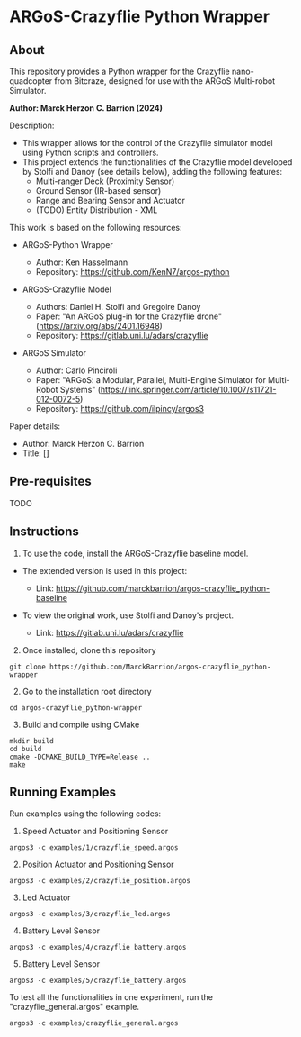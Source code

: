 # ARGoS-Crazyflie Python Wrapper

## About

This repository provides a Python wrapper for the Crazyflie nano-quadcopter from Bitcraze, designed for use with the ARGoS Multi-robot Simulator.

**Author: Marck Herzon C. Barrion (2024)**

Description:
* This wrapper allows for the control of the Crazyflie simulator model using Python scripts and controllers.
* This project extends the functionalities of the Crazyflie model developed by Stolfi and Danoy (see details below), adding the following features:
    - Multi-ranger Deck (Proximity Sensor)
    - Ground Sensor (IR-based sensor) 
    - Range and Bearing Sensor and Actuator
    - (TODO) Entity Distribution - XML

This work is based on the following resources:
* ARGoS-Python Wrapper 
    - Author: Ken Hasselmann
    - Repository: https://github.com/KenN7/argos-python

* ARGoS-Crazyflie Model
    - Authors: Daniel H. Stolfi and Gregoire Danoy
    - Paper: "An ARGoS plug-in for the Crazyflie drone" (https://arxiv.org/abs/2401.16948)
    - Repository: https://gitlab.uni.lu/adars/crazyflie

* ARGoS Simulator
    - Author: Carlo Pinciroli
    - Paper: "ARGoS: a Modular, Parallel, Multi-Engine Simulator for Multi-Robot Systems" (https://link.springer.com/article/10.1007/s11721-012-0072-5)
    - Repository: https://github.com/ilpincy/argos3

Paper details:
* Author: Marck Herzon C. Barrion
* Title: []
  
## Pre-requisites
TODO

## Instructions

1. To use the code, install the ARGoS-Crazyflie baseline model.

* The extended version is used in this project: 
    - Link: https://github.com/marckbarrion/argos-crazyflie_python-baseline

* To view the original work, use Stolfi and Danoy's project.
    - Link: https://gitlab.uni.lu/adars/crazyflie

2. Once installed, clone this repository
```shell
git clone https://github.com/MarckBarrion/argos-crazyflie_python-wrapper
```

2. Go to the installation root directory

```shell
cd argos-crazyflie_python-wrapper
```

3. Build and compile using CMake

```shell
mkdir build
cd build
cmake -DCMAKE_BUILD_TYPE=Release ..
make
```

## Running Examples

Run examples using the following codes:

1. Speed Actuator and Positioning Sensor
```shell
argos3 -c examples/1/crazyflie_speed.argos
```

2. Position Actuator and Positioning Sensor
```shell
argos3 -c examples/2/crazyflie_position.argos
```

3. Led Actuator
```shell
argos3 -c examples/3/crazyflie_led.argos
```

4. Battery Level Sensor
```shell
argos3 -c examples/4/crazyflie_battery.argos
```

5. Battery Level Sensor
```shell
argos3 -c examples/5/crazyflie_battery.argos
```

To test all the functionalities in one experiment, run the "crazyflie_general.argos" example.

```shell
argos3 -c examples/crazyflie_general.argos
```

